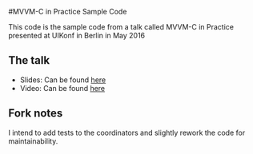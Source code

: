 #MVVM-C in Practice Sample Code

This code is the sample code from a talk called MVVM-C in Practice presented at UIKonf in Berlin in May 2016

## The talk
+ Slides: Can be found [here](https://speakerdeck.com/macdevnet/mvvm-c-in-practice)
+ Video: Can be found [here](https://www.youtube.com/watch?v=9VojuJpUuE8)

## Fork notes
I intend to add tests to the coordinators and slightly rework the code for maintainability.
